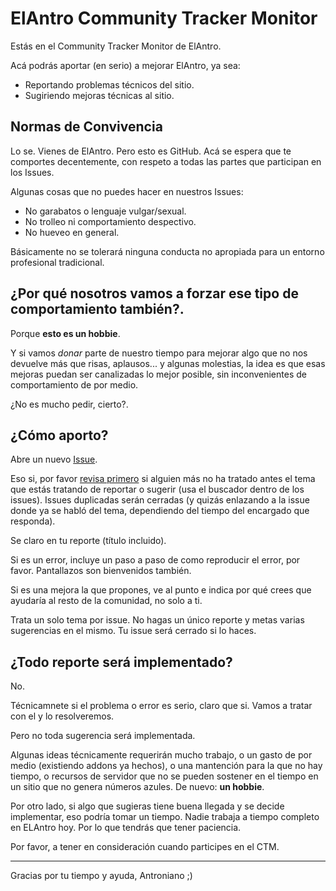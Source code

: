 # ElAntro Community Tracker Monitor

Estás en el Community Tracker Monitor de ElAntro.

Acá podrás aportar (en serio) a mejorar ElAntro, ya sea:

* Reportando problemas técnicos del sitio.
* Sugiriendo mejoras técnicas al sitio.


## Normas de Convivencia
Lo se. Vienes de ElAntro.  Pero esto es GitHub. Acá se espera que te comportes decentemente, con respeto a todas las partes que participan en los Issues.

Algunas cosas que no puedes hacer en nuestros Issues:

* No garabatos o lenguaje vulgar/sexual.
* No trolleo ni comportamiento despectivo.
* No hueveo en general.

Básicamente no se tolerará ninguna conducta no apropiada para un entorno profesional tradicional.

## ¿Por qué nosotros vamos a forzar ese tipo de comportamiento también?.

Porque **esto es un hobbie**.

Y si vamos _donar_ parte de nuestro tiempo para mejorar algo que no nos devuelve más que risas, aplausos... y algunas molestias, la idea es que esas mejoras puedan ser canalizadas lo mejor posible, sin inconvenientes de comportamiento de por medio.

¿No es mucho pedir, cierto?.

## ¿Cómo aporto?
Abre un nuevo [Issue](https://github.com/antronio/elantro-ctm/issues).

Eso si, por favor [revisa primero](https://github.com/antronio/elantro-ctm/issues?q=is%3Aissue) si alguien más no ha tratado antes el tema que estás tratando de reportar o sugerir (usa el buscador dentro de los issues). Issues duplicadas serán cerradas (y quizás enlazando a la issue donde ya se habló del tema, dependiendo del tiempo del encargado que responda).

Se claro en tu reporte (título incluido).

Si es un error, incluye un paso a paso de como reproducir el error, por favor. Pantallazos son bienvenidos también.

Si es una mejora la que propones, ve al punto e indica por qué crees que ayudaría al resto de la comunidad, no solo a ti.

Trata un solo tema por issue. No hagas un único reporte y metas varias sugerencias en el mismo. Tu issue será cerrado si lo haces.

## ¿Todo reporte será implementado?
No.

Técnicamnete si el problema o error es serio, claro que si. Vamos a tratar con el y lo resolveremos.

Pero no toda sugerencia será implementada.

Algunas ideas técnicamente requerirán mucho trabajo, o un gasto de por medio (existiendo addons ya hechos), o una mantención para la que no hay tiempo, o recursos de servidor que no se pueden sostener en el tiempo en un sitio que no genera números azules. De nuevo: **un hobbie**.

Por otro lado, si algo que sugieras tiene buena llegada y se decide implementar, eso podría tomar un tiempo. Nadie trabaja a tiempo completo en ELAntro hoy. Por lo que tendrás que tener paciencia.

Por favor, a tener en consideración cuando participes en el CTM.

---

Gracias por tu tiempo y ayuda, Antroniano ;)